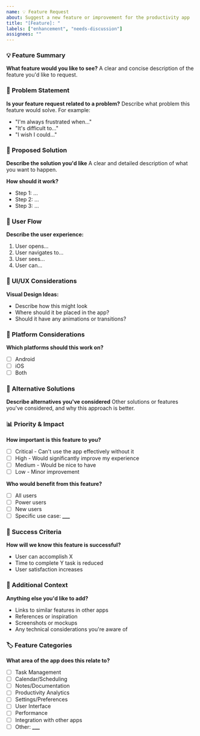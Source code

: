 ```yaml
---
name: 💡 Feature Request
about: Suggest a new feature or improvement for the productivity app
title: "[Feature]: "
labels: ["enhancement", "needs-discussion"]
assignees: ""
---
```


### 💡 Feature Summary

**What feature would you like to see?**
A clear and concise description of the feature you'd like to request.

### 🎯 Problem Statement

**Is your feature request related to a problem?**
Describe what problem this feature would solve. For example:

- "I'm always frustrated when..."
- "It's difficult to..."
- "I wish I could..."

### 💭 Proposed Solution

**Describe the solution you'd like**
A clear and detailed description of what you want to happen.

**How should it work?**

- Step 1: ...
- Step 2: ...
- Step 3: ...

### 🔄 User Flow

**Describe the user experience:**

1. User opens...
2. User navigates to...
3. User sees...
4. User can...

### 🎨 UI/UX Considerations

**Visual Design Ideas:**

- Describe how this might look
- Where should it be placed in the app?
- Should it have any animations or transitions?

### 📱 Platform Considerations

**Which platforms should this work on?**

- [ ] Android
- [ ] iOS
- [ ] Both

### 🔧 Alternative Solutions

**Describe alternatives you've considered**
Other solutions or features you've considered, and why this approach is better.

### 📊 Priority & Impact

**How important is this feature to you?**

- [ ] Critical - Can't use the app effectively without it
- [ ] High - Would significantly improve my experience
- [ ] Medium - Would be nice to have
- [ ] Low - Minor improvement

**Who would benefit from this feature?**

- [ ] All users
- [ ] Power users
- [ ] New users
- [ ] Specific use case: ****\_\_\_****

### 🎯 Success Criteria

**How will we know this feature is successful?**

- User can accomplish X
- Time to complete Y task is reduced
- User satisfaction increases

### 📝 Additional Context

**Anything else you'd like to add?**

- Links to similar features in other apps
- References or inspiration
- Screenshots or mockups
- Any technical considerations you're aware of

### 🏷️ Feature Categories

**What area of the app does this relate to?**

- [ ] Task Management
- [ ] Calendar/Scheduling
- [ ] Notes/Documentation
- [ ] Productivity Analytics
- [ ] Settings/Preferences
- [ ] User Interface
- [ ] Performance
- [ ] Integration with other apps
- [ ] Other: ****\_\_\_****
